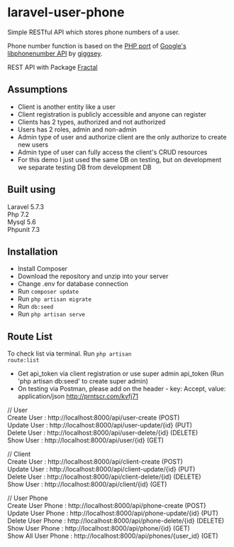 # laravel-user-phone
Simple RESTful API which stores phone numbers of a user.
  
Phone number function is based on the [PHP port](https://github.com/giggsey/libphonenumber-for-php) of [Google's libphonenumber API](https://github.com/googlei18n/libphonenumber) by [giggsey](https://github.com/giggsey).  
  
REST API with Package [Fractal](https://fractal.thephpleague.com/)

## Assumptions

- Client is another entity like a user  
- Client registration is publicly accessible and anyone can register  
- Clients has 2 types, authorized and not authorized  
- Users has 2 roles, admin and non-admin  
- Admin type of user and authorize client are the only authorize to create new users  
- Admin type of user can fully access the client's CRUD resources  
- For this demo I just used the same DB on testing, but on development we separate testing DB from development DB

## Built using  
Laravel 5.7.3  
Php 7.2  
Mysql 5.6  
Phpunit 7.3  
  
## Installation
- Install Composer
- Download the repository and unzip into your server
- Change .env for database connection
- Run <code>composer update</code>
- Run <code>php artisan migrate</code>  
- Run <code>db:seed</code>  
- Run <code>php artisan serve</code>  
  
## Route List
  
To check list via terminal. Run <code>php artisan route:list</code>  
  
* Get api_token via client registration or use super admin api_token (Run 'php artisan db:seed' to create super admin)  
* On testing via Postman, please add on the header - key: Accept, value: application/json http://prntscr.com/kvfj71

// User  
Create User : http://localhost:8000/api/user-create (POST)  
Update User : http://localhost:8000/api/user-update/{id} (PUT)  
Delete User : http://localhost:8000/api/user-delete/{id} (DELETE)  
Show User : http://localhost:8000/api/user/{id} (GET)  
  
// Client  
Create User : http://localhost:8000/api/client-create (POST)  
Update User : http://localhost:8000/api/client-update/{id} (PUT)  
Delete User : http://localhost:8000/api/client-delete/{id} (DELETE)  
Show User : http://localhost:8000/api/client/{id} (GET)  
  
// User Phone  
Create User Phone : http://localhost:8000/api/phone-create (POST)  
Update User Phone : http://localhost:8000/api/phone-update/{id} (PUT)  
Delete User Phone : http://localhost:8000/api/phone-delete/{id} (DELETE)  
Show User Phone : http://localhost:8000/api/phone/{id} (GET)  
Show All User Phone : http://localhost:8000/api/phones/{user_id} (GET)  
  



